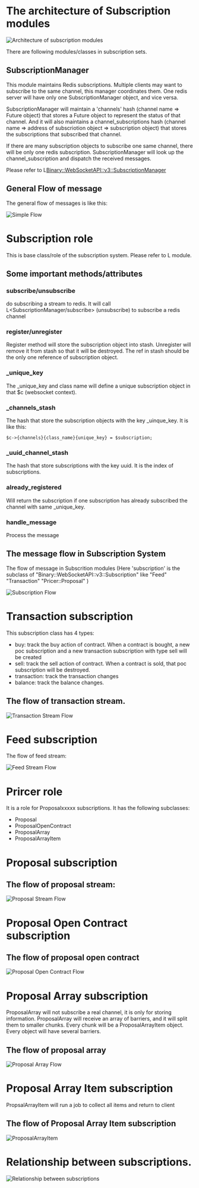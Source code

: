 # The architecture of Subscription modules

![Architecture of subscription modules](architecture.dot.png)

There are following modules/classes in subscription sets.

## SubscriptionManager

This module maintains Redis subscriptions. Multiple clients may want to subscribe to the same channel, this manager coordinates them.
One redis server will have only one SubscriptionManager object, and vice versa.

SubscriptionManager will maintain a 'channels' hash (channel name => Future object) that stores a Future object to represent the status of that channel.
And it will also maintains a channel_subscriptions hash (channel name => address of subscriotion object => subscription object) that stores the subscriptions that subscribed that channel.

If there are many subscription objects to subscribe one same channel, there will be only one redis subscription. SubscriptionManager will look up the channel_subscription and dispatch the received messages.

Please refer to L<Binary::WebSocketAPI::v3::SubscriptionManager>

## General Flow of message

The general flow of messages is like this:

![Simple Flow](simple.msc.png)

# Subscription role
This is base class/role of the subscription system. Please refer to L<Subscription> module.

## Some important methods/attributes

### subscribe/unsubscribe
do subscribing a stream to redis. It will call L<SubscriptionManager/subscribe> (unsubscribe) to subscribe a redis channel

### register/unregister
Register method will store the subscription object into stash. Unregister will remove it from stash so that it will be destroyed. The ref in stash should be the only one reference of subscription object.

### _unique_key
The _unique_key and class name will define a unique subscription object in that $c (websocket context).

### _channels_stash
The hash that store the subscription objects with the key _uinque_key. It is like this:

```
$c->{channels}{class_name}{unique_key} = $subscription;
```

### _uuid_channel_stash
The hash that store subscriptions with the key uuid. It is the index of subscriptions.

### already_registered
Will return the subscription if one subscription has already subscribed the channel with same _unique_key.

### handle_message
Process the message

## The message flow in Subscription System
The flow of message in Subscrition modules (Here 'subscription' is the subclass of "Binary::WebSocketAPI::v3::Subscription" like "Feed" "Transaction" "Pricer::Proposal" )

![Subscription Flow](subscription.msc.png)

# Transaction subscription
This subscription class has 4 types: 

- buy: track the buy action of contract. When a contract is bought, a new poc subscription and a new transaction subscription with type sell will be created
- sell: track the sell action of contract. When a contract is sold, that poc subscription will be destroyed.
- transaction: track the transaction changes
- balance: track the balance changes.

## The flow of transaction stream.

![Transaction Stream Flow](transaction.msc.png)

# Feed subscription
The flow of feed stream:

![Feed Stream Flow](feed.msc.png)

# Prircer role
It is a role for Proposalxxxxx subscriptions. It has the following subclasses:

- Proposal
- ProposalOpenContract
- ProposalArray
- ProposalArrayItem

# Proposal subscription
## The flow of proposal stream:
![Proposal Stream Flow](proposal.msc.png)

# Proposal Open Contract subscription
## The flow of proposal open contract
![Proposal Open Contract Flow](proposal_open_contract.msc.png)

# Proposal Array subscription
ProposalArray will not subscribe a real channel, it is only for storing information.
ProposalArray will receive an array of barriers, and it will split them to smaller chunks. Every chunk will 
be a ProposalArrayItem object. Every object will have several barriers.

## The flow of proposal array 
![Proposal Array Flow](proposal_array.msc.png)

# Proposal Array Item subscription
PropsalArrayItem will run a job to collect all items and return to client
## The flow of Proposal Array Item subscription
![ProposalArrayItem](proposal_array_item.msc.png)

# Relationship between subscriptions.
![Relationship between subscriptions](relation.dot.png)
